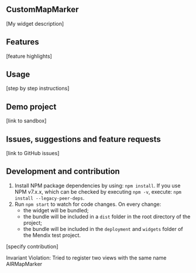 ## CustomMapMarker
[My widget description]

## Features
[feature highlights]

## Usage
[step by step instructions]

## Demo project
[link to sandbox]

## Issues, suggestions and feature requests
[link to GitHub issues]

## Development and contribution

1. Install NPM package dependencies by using: `npm install`. If you use NPM v7.x.x, which can be checked by executing `npm -v`, execute: `npm install --legacy-peer-deps`.
1. Run `npm start` to watch for code changes. On every change:
    - the widget will be bundled;
    - the bundle will be included in a `dist` folder in the root directory of the project;
    - the bundle will be included in the `deployment` and `widgets` folder of the Mendix test project.

[specify contribution]




Invariant Violation: Tried to register two views with the same name AIRMapMarker


<!-- {selectedMarker === item.Name && (
                                <View style={styles.DashboardCard}>
                                    <View style={{ height: 120 }}>
                                        <Image source={{ uri: uri }} style={{ height: 80, width: 150, resizeMode: 'contain' }} />
                                    </View>
                                    <View style={styles.CardContentContainer}>
                                        <View>
                                            <Text style={{ fontSize: 16, fontWeight: "bold", color: 'black' }}>CarName</Text>
                                        </View>
                                        <View style={{ display: "flex", flexDirection: "row", gap: 15, width: "100%", alignItems: "center", marginVertical: 5 }}>
                                            <View style={{ width: 10, height: 10, borderRadius: 5, backgroundColor: '#a49bbc', marginRight: 7 }}></View>
                                            <Text style={{ fontSize: 12, fontWeight: "bold", color: 'grey' }}>CarType</Text>
                                        </View>
                                        <View style={styles.CardBadgeContainer}>
                                            <View style={styles.DashboardBadge}>
                                                <Image source={{ uri: uri }} style={{ height: 10, width: 10, resizeMode: 'contain' }} />
                                                <Text style={{ fontSize: 12, fontWeight: "bold", color: 'black' }}>Seats</Text>
                                            </View>
                                            <View style={styles.DashboardBadge}>
                                                <Image source={{ uri: uri }} style={{ height: 10, width: 10, resizeMode: 'contain' }} />
                                                <Text style={{ fontSize: 10, fontWeight: "bold", color: 'black' }}>Transmission</Text>
                                            </View>
                                            <View style={styles.DashboardBadge}>
                                                <Image source={{ uri: uri }} style={{ height: 10, width: 10, resizeMode: 'contain' }} />
                                                <Text style={{ fontSize: 10, fontWeight: "bold", color: 'black' }}>Doors</Text>
                                            </View>
                                        </View>
                                    </View>
                                    <View>
                                        <View>
                                            <Text style={{ fontSize: 14, fontWeight: "bold", color: "black" }}>Price</Text>
                                        </View>
                                        <View style={{ width: "100%", display: "flex", alignItems: "center", justifyContent: "center" }}>
                                            <TouchableOpacity style={{ backgroundColor: '#a49bbc', padding: 10, borderRadius: 10, width: "100%", marginVertical: 3 }}>
                                                <Text style={{ fontSize: 16, fontWeight: "bold", color: 'white', textAlign: "center" }}>Book Now</Text>
                                            </TouchableOpacity>
                                        </View>

                                    </View>
                                </View>
                            )} -->